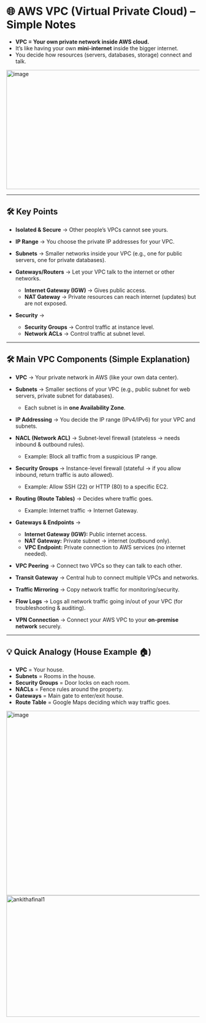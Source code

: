 
# 🌐 **AWS VPC (Virtual Private Cloud) – Simple Notes**

* **VPC = Your own private network inside AWS cloud.**
* It’s like having your own **mini-internet** inside the bigger internet.
* You decide how resources (servers, databases, storage) connect and talk.

<img width="521" height="311" alt="image" src="https://github.com/user-attachments/assets/3c4e814f-ddac-4eec-8d27-15941a04d856" />

---

## 🛠️ **Key Points**

* **Isolated & Secure** → Other people’s VPCs cannot see yours.
* **IP Range** → You choose the private IP addresses for your VPC.
* **Subnets** → Smaller networks inside your VPC (e.g., one for public servers, one for private databases).
* **Gateways/Routers** → Let your VPC talk to the internet or other networks.

  * **Internet Gateway (IGW)** → Gives public access.
  * **NAT Gateway** → Private resources can reach internet (updates) but are not exposed.
* **Security** →

  * **Security Groups** → Control traffic at instance level.
  * **Network ACLs** → Control traffic at subnet level.

---

## 🛠️ **Main VPC Components (Simple Explanation)**

* **VPC** → Your private network in AWS (like your own data center).

* **Subnets** → Smaller sections of your VPC (e.g., public subnet for web servers, private subnet for databases).

  * Each subnet is in **one Availability Zone**.

* **IP Addressing** → You decide the IP range (IPv4/IPv6) for your VPC and subnets.

* **NACL (Network ACL)** → Subnet-level firewall (stateless → needs inbound & outbound rules).

  * Example: Block all traffic from a suspicious IP range.

* **Security Groups** → Instance-level firewall (stateful → if you allow inbound, return traffic is auto allowed).

  * Example: Allow SSH (22) or HTTP (80) to a specific EC2.

* **Routing (Route Tables)** → Decides where traffic goes.

  * Example: Internet traffic → Internet Gateway.

* **Gateways & Endpoints** →

  * **Internet Gateway (IGW):** Public internet access.
  * **NAT Gateway:** Private subnet → internet (outbound only).
  * **VPC Endpoint:** Private connection to AWS services (no internet needed).

* **VPC Peering** → Connect two VPCs so they can talk to each other.

* **Transit Gateway** → Central hub to connect multiple VPCs and networks.

* **Traffic Mirroring** → Copy network traffic for monitoring/security.

* **Flow Logs** → Logs all network traffic going in/out of your VPC (for troubleshooting & auditing).

* **VPN Connection** → Connect your AWS VPC to your **on-premise network** securely.

---

## 💡 Quick Analogy (House Example 🏠)

* **VPC** = Your house.
* **Subnets** = Rooms in the house.
* **Security Groups** = Door locks on each room.
* **NACLs** = Fence rules around the property.
* **Gateways** = Main gate to enter/exit house.
* **Route Table** = Google Maps deciding which way traffic goes.

<img width="611" height="481" alt="image" src="https://github.com/user-attachments/assets/1c83aa03-2dcb-4a11-a566-4570f42651b5" />

<img width="663" height="317" alt="ankithafinal1" src="https://github.com/user-attachments/assets/f100b3d8-921d-45dd-8071-0997ea65ab9a" />


